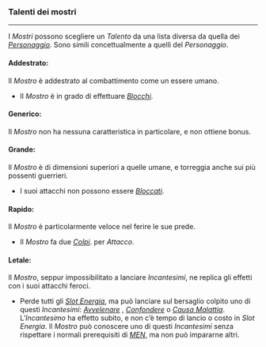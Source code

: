 ### Talenti dei mostri
---

I *Mostri* possono scegliere un *Talento* da una lista diversa da quella dei  [*Personaggio*](personaggio.md). Sono simili concettualmente a quelli del *Personaggio*. 


#### Addestrato:
Il *Mostro* è addestrato al combattimento come un essere umano. 

 * Il *Mostro* è in grado di effettuare [*Blocchi*](..\combattimento\blocco.md).

#### Generico:  
Il *Mostro* non ha nessuna caratteristica in particolare, e non ottiene bonus.

#### Grande:  
Il *Mostro* è di dimensioni superiori a quelle umane, e torreggia anche sui più possenti guerrieri. 
 * I suoi attacchi non possono essere [*Bloccati*](..\combattimento\blocco.md).

#### Rapido:  
Il *Mostro* è particolarmente veloce nel ferire le sue prede.
 * Il *Mostro* fa due [*Colpi*](..\combattimento\attacco.md). per *Attacco*.

#### Letale:  
Il *Mostro*, seppur impossibilitato a lanciare *Incantesimi*, ne replica gli effetti con i suoi attacchi feroci. 

* Perde tutti gli [*Slot Energia*](..\magia.md), ma può lanciare sul bersaglio colpito uno di questi *Incantesimi*: [*Avvelenare*](..\mostri\incantesimi\liv-1.md) , [*Confondere*](..\mostri\incantesimi\liv-2.md)  o [*Causa Malattia*](..\mostri\incantesimi\liv-2.md). L’*Incantesimo* ha effetto subito, e non c’è tempo di lancio o costo in *Slot Energia*. Il *Mostro* può conoscere uno di questi *Incantesimi* senza rispettare i normali prerequisiti di [*MEN*](..\mostri\caratteristiche.md), ma non può impararne altri.